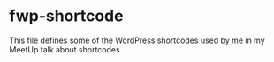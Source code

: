 # fwp-shortcode
This file defines some of the WordPress shortcodes used by me in my MeetUp talk about shortcodes
